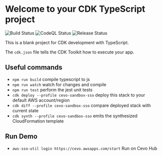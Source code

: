 # Welcome to your CDK TypeScript project

![Build Status](https://github.com/alanst32/ProjenStacks/actions/workflows/build.yml/badge.svg)
![CodeQL Status](https://github.com/alanst32/ProjenStacks/actions/workflows/codeql-analysis.yml/badge.svg)
![Release Status](https://github.com/alanst32/ProjenStacks/actions/workflows/release.yml/badge.svg)

This is a blank project for CDK development with TypeScript.

The `cdk.json` file tells the CDK Toolkit how to execute your app.

## Useful commands

- `npm run build` compile typescript to js
- `npm run watch` watch for changes and compile
- `npm run test` perform the jest unit tests
- `cdk deploy --profile cevo-sandbox-sso` deploy this stack to your default AWS account/region
- `cdk diff --profile cevo-sandbox-sso` compare deployed stack with current state
- `cdk synth --profile cevo-sandbox-sso` emits the synthesized CloudFormation template

## Run Demo

- `aws-sso-util login https://cevo.awsapps.com/start` Run on Cevo Hub
